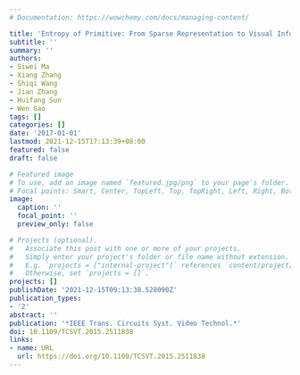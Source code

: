 ```yaml
---
# Documentation: https://wowchemy.com/docs/managing-content/

title: 'Entropy of Primitive: From Sparse Representation to Visual Information Evaluation'
subtitle: ''
summary: ''
authors:
- Siwei Ma
- Xiang Zhang
- Shiqi Wang
- Jian Zhang
- Huifang Sun
- Wen Gao
tags: []
categories: []
date: '2017-01-01'
lastmod: 2021-12-15T17:13:39+08:00
featured: false
draft: false

# Featured image
# To use, add an image named `featured.jpg/png` to your page's folder.
# Focal points: Smart, Center, TopLeft, Top, TopRight, Left, Right, BottomLeft, Bottom, BottomRight.
image:
  caption: ''
  focal_point: ''
  preview_only: false

# Projects (optional).
#   Associate this post with one or more of your projects.
#   Simply enter your project's folder or file name without extension.
#   E.g. `projects = ["internal-project"]` references `content/project/deep-learning/index.md`.
#   Otherwise, set `projects = []`.
projects: []
publishDate: '2021-12-15T09:13:38.528090Z'
publication_types:
- '2'
abstract: ''
publication: '*IEEE Trans. Circuits Syst. Video Technol.*'
doi: 10.1109/TCSVT.2015.2511838
links:
- name: URL
  url: https://doi.org/10.1109/TCSVT.2015.2511838
---
```

